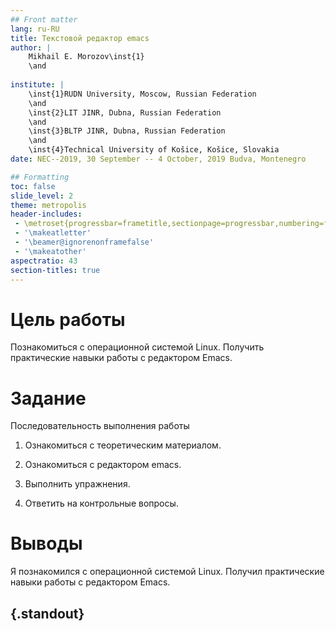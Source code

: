 ```yaml
---
## Front matter
lang: ru-RU
title: Текстовой редактор emacs
author: |
	Mikhail E. Morozov\inst{1}
	\and
	
institute: |
	\inst{1}RUDN University, Moscow, Russian Federation
	\and
	\inst{2}LIT JINR, Dubna, Russian Federation
	\and
	\inst{3}BLTP JINR, Dubna, Russian Federation
	\and
	\inst{4}Technical University of Košice, Košice, Slovakia
date: NEC--2019, 30 September -- 4 October, 2019 Budva, Montenegro

## Formatting
toc: false
slide_level: 2
theme: metropolis
header-includes: 
 - \metroset{progressbar=frametitle,sectionpage=progressbar,numbering=fraction}
 - '\makeatletter'
 - '\beamer@ignorenonframefalse'
 - '\makeatother'
aspectratio: 43
section-titles: true
---
```


# Цель работы

Познакомиться с операционной системой Linux. Получить практические навыки работы с редактором Emacs.

# Задание

Последовательность выполнения работы

1. Ознакомиться с теоретическим материалом.

2. Ознакомиться с редактором emacs.

3. Выполнить упражнения.

4. Ответить на контрольные вопросы.

# Выводы

Я познакомился с операционной системой Linux. Получил практические навыки работы с редактором Emacs.


## {.standout}


